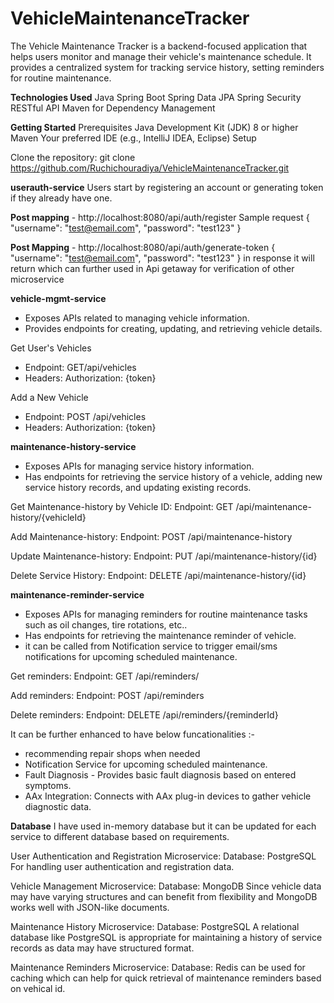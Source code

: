 # VehicleMaintenanceTracker
The Vehicle Maintenance Tracker is a backend-focused application that helps users monitor and manage their vehicle's maintenance schedule. It provides a centralized system for tracking service history, setting reminders for routine maintenance.


**Technologies Used**
Java
Spring Boot
Spring Data JPA
Spring Security
RESTful API
Maven for Dependency Management

**Getting Started**
Prerequisites
Java Development Kit (JDK) 8 or higher
Maven
Your preferred IDE (e.g., IntelliJ IDEA, Eclipse)
Setup

Clone the repository:
git clone https://github.com/Ruchichouradiya/VehicleMaintenanceTracker.git


**userauth-service**
Users start by registering an account or generating token if they already have one. 

**Post mapping** - http://localhost:8080/api/auth/register
Sample request
{
    "username": "test@email.com",
    "password": "test123"
}

**Post Mapping** -  http://localhost:8080/api/auth/generate-token
{
    "username": "test@email.com",
    "password": "test123"
}
in response it will return which can further used in Api getaway for verification of other microservice

**vehicle-mgmt-service**
   - Exposes APIs related to managing vehicle information.
   - Provides endpoints for creating, updating, and retrieving vehicle details.

Get User's Vehicles
- Endpoint: GET/api/vehicles
- Headers: Authorization: {token}

Add a New Vehicle
- Endpoint: POST /api/vehicles
- Headers: Authorization: {token}

**maintenance-history-service**
- Exposes APIs for managing service history information.
- Has endpoints for retrieving the service history of a vehicle, adding new service history records, and updating existing records.

Get Maintenance-history by Vehicle ID:
Endpoint: GET /api/maintenance-history/{vehicleId}

Add Maintenance-history:
Endpoint: POST /api/maintenance-history

Update Maintenance-history:
Endpoint: PUT /api/maintenance-history/{id}

Delete Service History:
Endpoint: DELETE /api/maintenance-history/{id}


**maintenance-reminder-service**
- Exposes APIs for managing reminders for routine maintenance tasks such as oil changes, tire rotations, etc..
- Has endpoints for retrieving the maintenance reminder of vehicle.
- it can be called from Notification service to trigger email/sms notifications for upcoming scheduled maintenance.

Get reminders:
Endpoint: GET /api/reminders/

Add reminders:
Endpoint: POST /api/reminders

Delete reminders:
Endpoint: DELETE /api/reminders/{reminderId}


  It can be further enhanced to have below funcationalities :-
- recommending repair shops when needed
- Notification Service for upcoming scheduled maintenance.
- Fault Diagnosis - Provides basic fault diagnosis based on entered symptoms.
- AAx Integration: Connects with AAx plug-in devices to gather vehicle diagnostic data.


**Database** 
I have used in-memory database but it can be updated for each service to different database based on requirements.

User Authentication and Registration Microservice:
Database: PostgreSQL
For handling user authentication and registration data.

Vehicle Management Microservice:
Database: MongoDB
Since vehicle data may have varying structures and can benefit from flexibility and MongoDB works well with JSON-like documents.

Maintenance History Microservice:
Database: PostgreSQL
A relational database like PostgreSQL is appropriate for maintaining a history of service records as data may have structured format.

Maintenance Reminders Microservice:
Database: Redis
can be used for caching which can help for quick retrieval of maintenance reminders based on vehical id.


